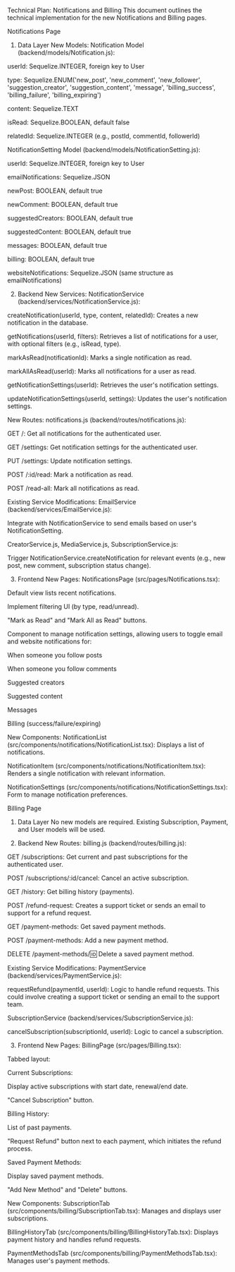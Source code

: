 Technical Plan: Notifications and Billing
This document outlines the technical implementation for the new Notifications and Billing pages.

Notifications Page
1. Data Layer
New Models:
Notification Model (backend/models/Notification.js):

userId: Sequelize.INTEGER, foreign key to User

type: Sequelize.ENUM('new_post', 'new_comment', 'new_follower', 'suggestion_creator', 'suggestion_content', 'message', 'billing_success', 'billing_failure', 'billing_expiring')

content: Sequelize.TEXT

isRead: Sequelize.BOOLEAN, default false

relatedId: Sequelize.INTEGER (e.g., postId, commentId, followerId)

NotificationSetting Model (backend/models/NotificationSetting.js):

userId: Sequelize.INTEGER, foreign key to User

emailNotifications: Sequelize.JSON

newPost: BOOLEAN, default true

newComment: BOOLEAN, default true

suggestedCreators: BOOLEAN, default true

suggestedContent: BOOLEAN, default true

messages: BOOLEAN, default true

billing: BOOLEAN, default true

websiteNotifications: Sequelize.JSON (same structure as emailNotifications)

2. Backend
New Services:
NotificationService (backend/services/NotificationService.js):

createNotification(userId, type, content, relatedId): Creates a new notification in the database.

getNotifications(userId, filters): Retrieves a list of notifications for a user, with optional filters (e.g., isRead, type).

markAsRead(notificationId): Marks a single notification as read.

markAllAsRead(userId): Marks all notifications for a user as read.

getNotificationSettings(userId): Retrieves the user's notification settings.

updateNotificationSettings(userId, settings): Updates the user's notification settings.

New Routes:
notifications.js (backend/routes/notifications.js):

GET /: Get all notifications for the authenticated user.

GET /settings: Get notification settings for the authenticated user.

PUT /settings: Update notification settings.

POST /:id/read: Mark a notification as read.

POST /read-all: Mark all notifications as read.

Existing Service Modifications:
EmailService (backend/services/EmailService.js):

Integrate with NotificationService to send emails based on user's NotificationSetting.

CreatorService.js, MediaService.js, SubscriptionService.js:

Trigger NotificationService.createNotification for relevant events (e.g., new post, new comment, subscription status change).

3. Frontend
New Pages:
NotificationsPage (src/pages/Notifications.tsx):

Default view lists recent notifications.

Implement filtering UI (by type, read/unread).

"Mark as Read" and "Mark All as Read" buttons.

Component to manage notification settings, allowing users to toggle email and website notifications for:

When someone you follow posts

When someone you follow comments

Suggested creators

Suggested content

Messages

Billing (success/failure/expiring)

New Components:
NotificationList (src/components/notifications/NotificationList.tsx): Displays a list of notifications.

NotificationItem (src/components/notifications/NotificationItem.tsx): Renders a single notification with relevant information.

NotificationSettings (src/components/notifications/NotificationSettings.tsx): Form to manage notification preferences.

Billing Page
1. Data Layer
No new models are required. Existing Subscription, Payment, and User models will be used.

2. Backend
New Routes:
billing.js (backend/routes/billing.js):

GET /subscriptions: Get current and past subscriptions for the authenticated user.

POST /subscriptions/:id/cancel: Cancel an active subscription.

GET /history: Get billing history (payments).

POST /refund-request: Creates a support ticket or sends an email to support for a refund request.

GET /payment-methods: Get saved payment methods.

POST /payment-methods: Add a new payment method.

DELETE /payment-methods/:id: Delete a saved payment method.

Existing Service Modifications:
PaymentService (backend/services/PaymentService.js):

requestRefund(paymentId, userId): Logic to handle refund requests. This could involve creating a support ticket or sending an email to the support team.

SubscriptionService (backend/services/SubscriptionService.js):

cancelSubscription(subscriptionId, userId): Logic to cancel a subscription.

3. Frontend
New Pages:
BillingPage (src/pages/Billing.tsx):

Tabbed layout:

Current Subscriptions:

Display active subscriptions with start date, renewal/end date.

"Cancel Subscription" button.

Billing History:

List of past payments.

"Request Refund" button next to each payment, which initiates the refund process.

Saved Payment Methods:

Display saved payment methods.

"Add New Method" and "Delete" buttons.

New Components:
SubscriptionTab (src/components/billing/SubscriptionTab.tsx): Manages and displays user subscriptions.

BillingHistoryTab (src/components/billing/BillingHistoryTab.tsx): Displays payment history and handles refund requests.

PaymentMethodsTab (src/components/billing/PaymentMethodsTab.tsx): Manages user's payment methods.
